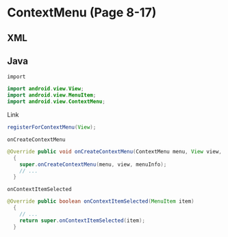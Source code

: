 # ContextMenu (Page 8-17)
## XML
<!-- Main
```XML
``` -->
## Java
`import`
```Java
import android.view.View;
import android.view.MenuItem;
import android.view.ContextMenu;
```
Link 
```java
registerForContextMenu(View);
```
`onCreateContextMenu`
```java
@Override public void onCreateContextMenu(ContextMenu menu, View view, ContextMenu.ContextMenuInfo menuInfo) 
  {
    super.onCreateContextMenu(menu, view, menuInfo);
    // ...
  }
```
`onContextItemSelected`
```java
@Override public boolean onContextItemSelected(MenuItem item)
  {
    // ...
    return super.onContextItemSelected(item);
  }
```
